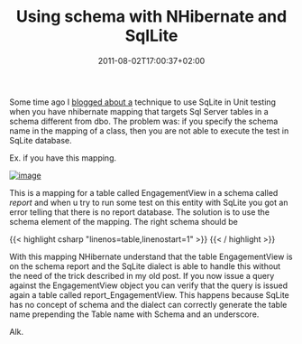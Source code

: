 ﻿---
title: "Using schema with NHibernate and SqlLite"
description: ""
date: 2011-08-02T17:00:37+02:00
draft: false
tags: [Nhibernate,Testing]
categories: [Nhibernate]
---
Some time ago I [blogged about a](http://www.codewrecks.com/blog/index.php/2009/07/24/manage-in-memory-nhibernate-test-with-sqlite-and-database-schema/) technique to use SqLite in Unit testing when you have nhibernate mapping that targets Sql Server tables in a schema different from dbo. The problem was: if you specify the schema name in the mapping of a class, then you are not able to execute the test in SqLite database.

Ex. if you have this mapping.

[![image](http://www.codewrecks.com/blog/wp-content/uploads/2011/08/image_thumb.png "image")](http://www.codewrecks.com/blog/wp-content/uploads/2011/08/image.png)

This is a mapping for a table called EngagementView in a schema called *report* and when u try to run some test on this entity with SqLite you got an error telling that there is no report database. The solution is to use the schema element of the mapping. The right schema should be

{{< highlight csharp "linenos=table,linenostart=1" >}}
<class name="xxxxx"
schema="report" table="EngagementView" />
{{< / highlight >}}

With this mapping NHibernate understand that the table EngagementView is on the schema report and the SqLite dialect is able to handle this without the need of the trick described in my old post. If you now issue a query against the EngagementView object you can verify that the query is issued again a table called report\_EngagementView. This happens because SqLite has no concept of schema and the dialect can correctly generate the table name prepending the Table name with Schema and an underscore.

Alk.
